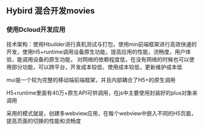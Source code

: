 ##  Hybird 混合开发movies

### 使用Dcloud开发应用

技术架构：使用Hbuilder进行真机测试与打包，使用min前端框架进行高效快速的开发，使用H5+runtime调用设备原生功能，提高应用的性能，流畅度，用户体验，能调用设备的原生功能， 对网络的依赖程度低，在没有网络的时候也可以使用部分功能，可以跨平台，开发成本较低、使用成本较低，更新维护成本低

mui是一个较为完整的移动端前端框架，并且内部耦合了H5+的原生调用

H5+runtime里面有40万+原生API可供调用，在js中主要使用封装好的plus对象来调用

采用的模式就是，创建多webview应用，在每个webview中嵌入不同的H5页面，提高页面的切换的性能和流畅度

